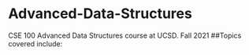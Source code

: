 # Advanced-Data-Structures
CSE 100 Advanced Data Structures course at UCSD. Fall 2021
##Topics covered include: 
